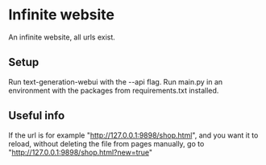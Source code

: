 # Infinite website
An infinite website, all urls exist.

## Setup
Run text-generation-webui with the --api flag.
Run main.py in an environment with the packages from requirements.txt installed.

## Useful info
If the url is for example "http://127.0.0.1:9898/shop.html", and you want it to reload, without deleting the file from pages manually, go to "http://127.0.0.1:9898/shop.html?new=true"
